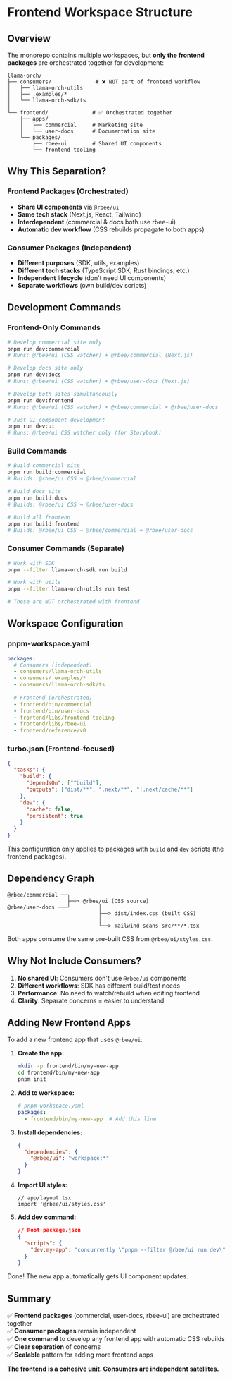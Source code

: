 # Frontend Workspace Structure

## Overview

The monorepo contains multiple workspaces, but **only the frontend packages** are orchestrated together for development:

```
llama-orch/
├── consumers/              # ❌ NOT part of frontend workflow
│   ├── llama-orch-utils
│   ├── .examples/*
│   └── llama-orch-sdk/ts
│
└── frontend/              # ✅ Orchestrated together
    ├── apps/
    │   ├── commercial     # Marketing site
    │   └── user-docs      # Documentation site
    └── packages/
        ├── rbee-ui        # Shared UI components
        └── frontend-tooling
```

## Why This Separation?

### Frontend Packages (Orchestrated)
- **Share UI components** via `@rbee/ui`
- **Same tech stack** (Next.js, React, Tailwind)
- **Interdependent** (commercial & docs both use rbee-ui)
- **Automatic dev workflow** (CSS rebuilds propagate to both apps)

### Consumer Packages (Independent)
- **Different purposes** (SDK, utils, examples)
- **Different tech stacks** (TypeScript SDK, Rust bindings, etc.)
- **Independent lifecycle** (don't need UI components)
- **Separate workflows** (own build/dev scripts)

## Development Commands

### Frontend-Only Commands

```bash
# Develop commercial site only
pnpm run dev:commercial
# Runs: @rbee/ui (CSS watcher) + @rbee/commercial (Next.js)

# Develop docs site only
pnpm run dev:docs
# Runs: @rbee/ui (CSS watcher) + @rbee/user-docs (Next.js)

# Develop both sites simultaneously
pnpm run dev:frontend
# Runs: @rbee/ui (CSS watcher) + @rbee/commercial + @rbee/user-docs

# Just UI component development
pnpm run dev:ui
# Runs: @rbee/ui CSS watcher only (for Storybook)
```

### Build Commands

```bash
# Build commercial site
pnpm run build:commercial
# Builds: @rbee/ui CSS → @rbee/commercial

# Build docs site
pnpm run build:docs
# Builds: @rbee/ui CSS → @rbee/user-docs

# Build all frontend
pnpm run build:frontend
# Builds: @rbee/ui CSS → @rbee/commercial + @rbee/user-docs
```

### Consumer Commands (Separate)

```bash
# Work with SDK
pnpm --filter llama-orch-sdk run build

# Work with utils
pnpm --filter llama-orch-utils run test

# These are NOT orchestrated with frontend
```

## Workspace Configuration

### pnpm-workspace.yaml
```yaml
packages:
  # Consumers (independent)
  - consumers/llama-orch-utils
  - consumers/.examples/*
  - consumers/llama-orch-sdk/ts
  
  # Frontend (orchestrated)
  - frontend/bin/commercial
  - frontend/bin/user-docs
  - frontend/libs/frontend-tooling
  - frontend/libs/rbee-ui
  - frontend/reference/v0
```

### turbo.json (Frontend-focused)
```json
{
  "tasks": {
    "build": {
      "dependsOn": ["^build"],
      "outputs": ["dist/**", ".next/**", "!.next/cache/**"]
    },
    "dev": {
      "cache": false,
      "persistent": true
    }
  }
}
```

This configuration only applies to packages with `build` and `dev` scripts (the frontend packages).

## Dependency Graph

```
@rbee/commercial ──┐
                   ├──> @rbee/ui (CSS source)
@rbee/user-docs ───┘         │
                             ├──> dist/index.css (built CSS)
                             │
                             └──> Tailwind scans src/**/*.tsx
```

Both apps consume the same pre-built CSS from `@rbee/ui/styles.css`.

## Why Not Include Consumers?

1. **No shared UI**: Consumers don't use `@rbee/ui` components
2. **Different workflows**: SDK has different build/test needs
3. **Performance**: No need to watch/rebuild when editing frontend
4. **Clarity**: Separate concerns = easier to understand

## Adding New Frontend Apps

To add a new frontend app that uses `@rbee/ui`:

1. **Create the app:**
   ```bash
   mkdir -p frontend/bin/my-new-app
   cd frontend/bin/my-new-app
   pnpm init
   ```

2. **Add to workspace:**
   ```yaml
   # pnpm-workspace.yaml
   packages:
     - frontend/bin/my-new-app  # Add this line
   ```

3. **Install dependencies:**
   ```json
   {
     "dependencies": {
       "@rbee/ui": "workspace:*"
     }
   }
   ```

4. **Import UI styles:**
   ```tsx
   // app/layout.tsx
   import '@rbee/ui/styles.css'
   ```

5. **Add dev command:**
   ```json
   // Root package.json
   {
     "scripts": {
       "dev:my-app": "concurrently \"pnpm --filter @rbee/ui run dev\" \"pnpm --filter @rbee/my-new-app run dev\""
     }
   }
   ```

Done! The new app automatically gets UI component updates.

## Summary

✅ **Frontend packages** (commercial, user-docs, rbee-ui) are orchestrated together  
✅ **Consumer packages** remain independent  
✅ **One command** to develop any frontend app with automatic CSS rebuilds  
✅ **Clear separation** of concerns  
✅ **Scalable** pattern for adding more frontend apps  

**The frontend is a cohesive unit. Consumers are independent satellites.**
